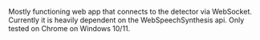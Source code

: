 Mostly functioning web app that connects to the detector via WebSocket.
Currently it is heavily dependent on the WebSpeechSynthesis api.  Only tested on Chrome on Windows 10/11.
